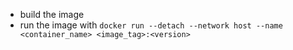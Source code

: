 - build the image
- run the image with `docker run --detach --network host --name <container_name> <image_tag>:<version>`
